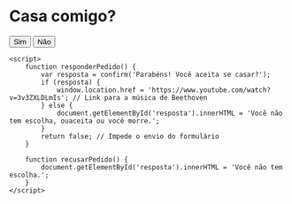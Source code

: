 <!DOCTYPE html>
<html lang="pt-br">
<head>
    <meta charset="UTF-8">
    <title>Pedido de Casamento</title>
</head>
<body>
    <div>
        <h1>Casa comigo?</h1>
        <form action="javascript:void(0);" onsubmit="return responderPedido()">
            <button type="submit">Sim</button>
            <button type="button" onclick="recusarPedido()">Não</button>
        </form>
        <div id="resposta"></div>
    </div>

    <script>
        function responderPedido() {
            var resposta = confirm('Parabéns! Você aceita se casar?');
            if (resposta) {
                window.location.href = 'https://www.youtube.com/watch?v=3v3ZXLDLmIs'; // Link para a música de Beethoven
            } else {
                document.getElementById('resposta').innerHTML = 'Você não tem escolha, ouaceita ou você morre.';
            }
            return false; // Impede o envio do formulário
        }

        function recusarPedido() {
            document.getElementById('resposta').innerHTML = 'Você não tem escolha.';
        }
    </script>
</body>
</html>
